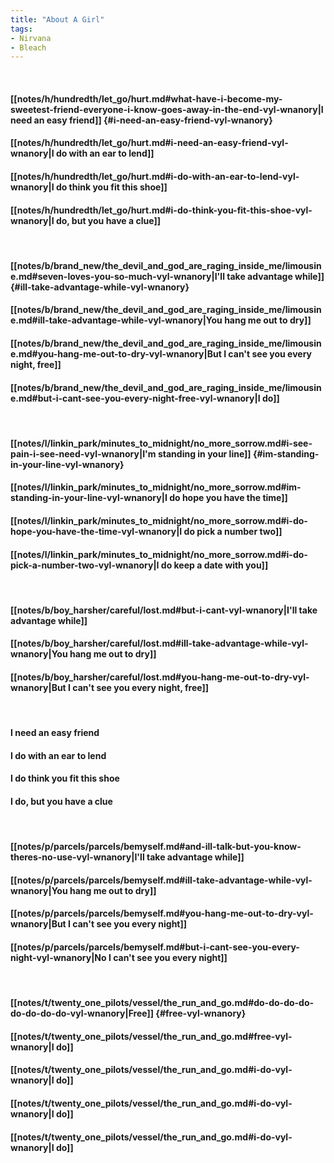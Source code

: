 ```yaml
---
title: "About A Girl"
tags:
- Nirvana
- Bleach
---
```

&nbsp;
#### [[notes/h/hundredth/let_go/hurt.md#what-have-i-become-my-sweetest-friend-everyone-i-know-goes-away-in-the-end-vyl-wnanory|I need an easy friend]] {#i-need-an-easy-friend-vyl-wnanory}
#### [[notes/h/hundredth/let_go/hurt.md#i-need-an-easy-friend-vyl-wnanory|I do with an ear to lend]]
#### [[notes/h/hundredth/let_go/hurt.md#i-do-with-an-ear-to-lend-vyl-wnanory|I do think you fit this shoe]]
#### [[notes/h/hundredth/let_go/hurt.md#i-do-think-you-fit-this-shoe-vyl-wnanory|I do, but you have a clue]]
&nbsp;
#### [[notes/b/brand_new/the_devil_and_god_are_raging_inside_me/limousine.md#seven-loves-you-so-much-vyl-wnanory|I'll take advantage while]] {#ill-take-advantage-while-vyl-wnanory}
#### [[notes/b/brand_new/the_devil_and_god_are_raging_inside_me/limousine.md#ill-take-advantage-while-vyl-wnanory|You hang me out to dry]]
#### [[notes/b/brand_new/the_devil_and_god_are_raging_inside_me/limousine.md#you-hang-me-out-to-dry-vyl-wnanory|But I can't see you every night, free]]
#### [[notes/b/brand_new/the_devil_and_god_are_raging_inside_me/limousine.md#but-i-cant-see-you-every-night-free-vyl-wnanory|I do]]
&nbsp;
#### [[notes/l/linkin_park/minutes_to_midnight/no_more_sorrow.md#i-see-pain-i-see-need-vyl-wnanory|I'm standing in your line]] {#im-standing-in-your-line-vyl-wnanory}
#### [[notes/l/linkin_park/minutes_to_midnight/no_more_sorrow.md#im-standing-in-your-line-vyl-wnanory|I do hope you have the time]]
#### [[notes/l/linkin_park/minutes_to_midnight/no_more_sorrow.md#i-do-hope-you-have-the-time-vyl-wnanory|I do pick a number two]]
#### [[notes/l/linkin_park/minutes_to_midnight/no_more_sorrow.md#i-do-pick-a-number-two-vyl-wnanory|I do keep a date with you]]
&nbsp;
#### [[notes/b/boy_harsher/careful/lost.md#but-i-cant-vyl-wnanory|I'll take advantage while]]
#### [[notes/b/boy_harsher/careful/lost.md#ill-take-advantage-while-vyl-wnanory|You hang me out to dry]]
#### [[notes/b/boy_harsher/careful/lost.md#you-hang-me-out-to-dry-vyl-wnanory|But I can't see you every night, free]]
&nbsp;
#### I need an easy friend
#### I do with an ear to lend
#### I do think you fit this shoe
#### I do, but you have a clue
&nbsp;
#### [[notes/p/parcels/parcels/bemyself.md#and-ill-talk-but-you-know-theres-no-use-vyl-wnanory|I'll take advantage while]]
#### [[notes/p/parcels/parcels/bemyself.md#ill-take-advantage-while-vyl-wnanory|You hang me out to dry]]
#### [[notes/p/parcels/parcels/bemyself.md#you-hang-me-out-to-dry-vyl-wnanory|But I can't see you every night]]
#### [[notes/p/parcels/parcels/bemyself.md#but-i-cant-see-you-every-night-vyl-wnanory|No I can't see you every night]]
&nbsp;
#### [[notes/t/twenty_one_pilots/vessel/the_run_and_go.md#do-do-do-do-do-do-do-do-vyl-wnanory|Free]] {#free-vyl-wnanory}
#### [[notes/t/twenty_one_pilots/vessel/the_run_and_go.md#free-vyl-wnanory|I do]]
#### [[notes/t/twenty_one_pilots/vessel/the_run_and_go.md#i-do-vyl-wnanory|I do]]
#### [[notes/t/twenty_one_pilots/vessel/the_run_and_go.md#i-do-vyl-wnanory|I do]]
#### [[notes/t/twenty_one_pilots/vessel/the_run_and_go.md#i-do-vyl-wnanory|I do]]
